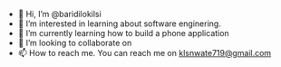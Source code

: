 - 👋 Hi, I’m @baridilokilsi
- 👀 I’m interested in learning about software enginering.
- 🌱 I’m currently learning how to build a phone application
- 💞️ I’m looking to collaborate on 
- 📫 How to reach me. You can reach me on klsnwate719@gmail.com

<!---
baridilokilsi/baridilokilsi is a ✨ special ✨ repository because its `README.md` (this file) appears on your GitHub profile.
You can click the Preview link to take a look at your changes.
--->
